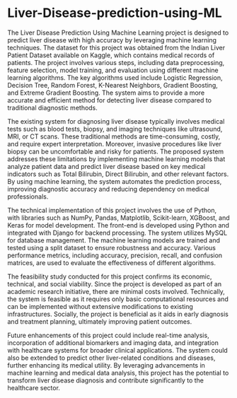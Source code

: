 # Liver-Disease-prediction-using-ML
The Liver Disease Prediction Using Machine Learning project is designed to predict liver disease with high accuracy by leveraging machine learning techniques. The dataset for this project was obtained from the Indian Liver Patient Dataset available on Kaggle, which contains medical records of patients. The project involves various steps, including data preprocessing, feature selection, model training, and evaluation using different machine learning algorithms. The key algorithms used include Logistic Regression, Decision Tree, Random Forest, K-Nearest Neighbors, Gradient Boosting, and Extreme Gradient Boosting. The system aims to provide a more accurate and efficient method for detecting liver disease compared to traditional diagnostic methods.

The existing system for diagnosing liver disease typically involves medical tests such as blood tests, biopsy, and imaging techniques like ultrasound, MRI, or CT scans. These traditional methods are time-consuming, costly, and require expert interpretation. Moreover, invasive procedures like liver biopsy can be uncomfortable and risky for patients. The proposed system addresses these limitations by implementing machine learning models that analyze patient data and predict liver disease based on key medical indicators such as Total Bilirubin, Direct Bilirubin, and other relevant factors. By using machine learning, the system automates the prediction process, improving diagnostic accuracy and reducing dependency on medical professionals.

The technical implementation of this project involves the use of Python, with libraries such as NumPy, Pandas, Matplotlib, Scikit-learn, XGBoost, and Keras for model development. The front-end is developed using Python and integrated with Django for backend processing. The system utilizes MySQL for database management. The machine learning models are trained and tested using a split dataset to ensure robustness and accuracy. Various performance metrics, including accuracy, precision, recall, and confusion matrices, are used to evaluate the effectiveness of different algorithms.

The feasibility study conducted for this project confirms its economic, technical, and social viability. Since the project is developed as part of an academic research initiative, there are minimal costs involved. Technically, the system is feasible as it requires only basic computational resources and can be implemented without extensive modifications to existing infrastructures. Socially, the project is beneficial as it aids in early diagnosis and treatment planning, ultimately improving patient outcomes.

Future enhancements of this project could include real-time analysis, incorporation of additional biomarkers and imaging data, and integration with healthcare systems for broader clinical applications. The system could also be extended to predict other liver-related conditions and diseases, further enhancing its medical utility. By leveraging advancements in machine learning and medical data analysis, this project has the potential to transform liver disease diagnosis and contribute significantly to the healthcare sector.
